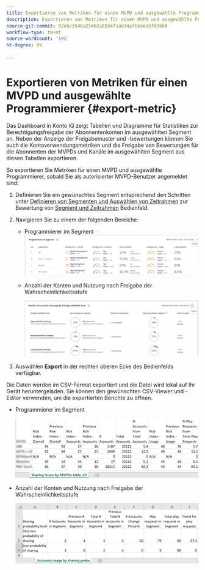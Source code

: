 ```yaml
---
title: Exportieren von Metriken für einen MVPD und ausgewählte Programmierer
description: Exportieren von Metriken für einen MVPD und ausgewählte Programmierer
source-git-commit: 02ebc3548a254b2a6554f1ab34afbb3ea5f09bb8
workflow-type: tm+mt
source-wordcount: '191'
ht-degree: 0%

---
```


# Exportieren von Metriken für einen MVPD und ausgewählte Programmierer {#export-metric}

Das Dashboard in Konto IQ zeigt Tabellen und Diagramme für Statistiken zur Berechtigungsfreigabe der Abonnentenkonten im ausgewählten Segment an. Neben der Anzeige der Freigabemuster und -bewertungen können Sie auch die Kontoverwendungsmetriken und die Freigabe von Bewertungen für die Abonnenten der MVPDs und Kanäle im ausgewählten Segment aus diesen Tabellen exportieren.

So exportieren Sie Metriken für einen MVPD und ausgewählte Programmierer, sobald Sie als autorisierter MVPD-Benutzer angemeldet sind:

1. Definieren Sie ein gewünschtes Segment entsprechend den Schritten unter [Definieren von Segmenten und Auswählen von Zeitrahmen](/help/AccountIQ/howto-select-segment-timeframe.md) zur Bewertung von [Segment und Zeitrahmen](/help/AccountIQ/segments-timeframe.md) Bedienfeld.

1. Navigieren Sie zu einem der folgenden Bereiche:

   * Programmierer im Segment
     ![](assets/prog-segment-export-option.png)

   * Anzahl der Konten und Nutzung nach Freigabe der Wahrscheinlichkeitsstufe

     ![](assets/progr-usage-panel-export.png)

1. Auswählen **Export** in der rechten oberen Ecke des Bedienfelds verfügbar.

Die Daten werden im CSV-Format exportiert und die Datei wird lokal auf Ihr Gerät heruntergeladen. Sie können den gewünschten CSV-Viewer und -Editor verwenden, um die exportierten Berichte zu öffnen.

* Programmierer im Segment

  ![](assets/export-progr-in-seg.png)


* Anzahl der Konten und Nutzung nach Freigabe der Wahrscheinlichkeitsstufe

  ![](assets/export-acc-usage.png)

